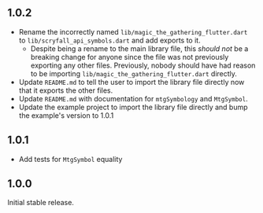 ## 1.0.2

* Rename the incorrectly named `lib/magic_the_gathering_flutter.dart` to `lib/scryfall_api_symbols.dart` and add exports to it.
    * Despite being a rename to the main library file, this _should not_ be a breaking change for anyone since the file was not previously exporting any other files. Previously, nobody should have had reason to be importing `lib/magic_the_gathering_flutter.dart` directly.
* Update `README.md` to tell the user to import the library file directly now that it exports the other files.
* Update `README.md` with documentation for `mtgSymbology` and `MtgSymbol`.
* Update the example project to import the library file directly and bump the example's version to 1.0.1

## 1.0.1

* Add tests for `MtgSymbol` equality

## 1.0.0

Initial stable release.
